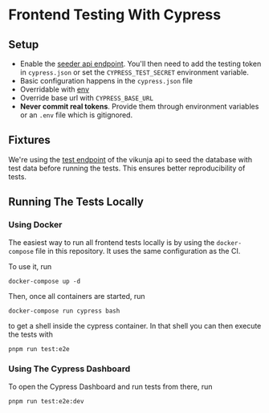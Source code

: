 # Frontend Testing With Cypress

## Setup

* Enable the [seeder api endpoint](https://vikunja.io/docs/config-options/#testingtoken). You'll then need to add the testing token in `cypress.json` or set the `CYPRESS_TEST_SECRET` environment variable.
* Basic configuration happens in the `cypress.json` file
* Overridable with [env](https://docs.cypress.io/guides/guides/environment-variables.html#Option-3-CYPRESS)
* Override base url with `CYPRESS_BASE_URL`
* **Never commit real tokens**. Provide them through environment variables or an `.env` file which is gitignored.

## Fixtures

We're using the [test endpoint](https://vikunja.io/docs/config-options/#testingtoken) of the vikunja api to
seed the database with test data before running the tests.
This ensures better reproducibility of tests.

## Running The Tests Locally

### Using Docker

The easiest way to run all frontend tests locally is by using the `docker-compose` file in this repository.
It uses the same configuration as the CI.

To use it, run

```shell
docker-compose up -d
```

Then, once all containers are started, run

```shell
docker-compose run cypress bash
```

to get a shell inside the cypress container.
In that shell you can then execute the tests with

```shell
pnpm run test:e2e
```

### Using The Cypress Dashboard

To open the Cypress Dashboard and run tests from there, run

```shell
pnpm run test:e2e:dev
```
